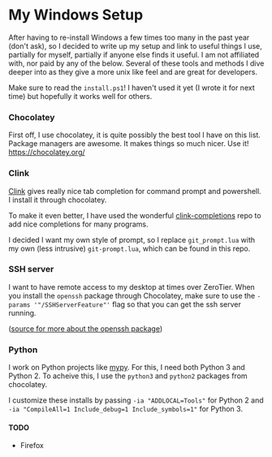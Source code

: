 # My Windows Setup

After having to re-install Windows a few times too many in the past year (don't
ask), so I decided to write up my setup and link to useful things I use,
partially for myself, partially if anyone else finds it useful. I am not
affiliated with, nor paid by any of the below. Several of these tools and
methods I dive deeper into as they give a more unix like feel and are great for
developers.

Make sure to read the `install.ps1`! I haven't used it yet (I wrote it for next
time) but hopefully it works well for others.

### Chocolatey

First off, I use chocolatey, it is quite possibly the best tool I have on this
list. Package managers are awesome. It makes things so much nicer. Use it!
https://chocolatey.org/

### Clink

[Clink](https://github.com/mridgers/clink) gives really nice tab completion for
command prompt and powershell. I install it through chocolatey.

To make it even better, I have used the wonderful
[clink-completions](https://github.com/vladimir-kotikov/clink-completions) repo
to add nice completions for many programs.

I decided I want my own style of prompt, so I replace `git_prompt.lua` with my
own (less intrusive) `git-prompt.lua`, which can be found in this repo.

### SSH server

I want to have remote access to my desktop at times over ZeroTier. When you
install the `openssh` package through Chocolatey, make sure to use the `-params
'"/SSHServerFeature"'` flag so that you can get the ssh server running.

([source for more about the openssh
package](https://github.com/DarwinJS/ChocoPackages/blob/master/openssh/readme.md))

### Python

I work on Python projects like [mypy](https://github.com/python/mypy). For this,
I need both Python 3 and Python 2. To acheive this, I use the `python3` and
`python2` packages from chocolatey.

I customize these installs by passing `-ia "ADDLOCAL=Tools"` for Python 2 and
`-ia "CompileAll=1 Include_debug=1 Include_symbols=1"` for Python 3.

#### TODO

- Firefox
